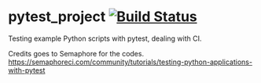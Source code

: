 # pytest_project [![Build Status](https://travis-ci.org/vuchetichbalint/pytest_project.svg?branch=master)](https://travis-ci.org/vuchetichbalint/pytest_project)

Testing example Python scripts with pytest, dealing with CI.

Credits goes to Semaphore for the codes. 
https://semaphoreci.com/community/tutorials/testing-python-applications-with-pytest
